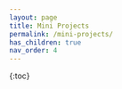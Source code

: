 ```yaml
---
layout: page
title: Mini Projects
permalink: /mini-projects/
has_children: true
nav_order: 4
---
```


{:toc}
